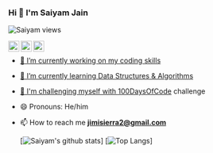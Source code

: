### Hi 👋 I'm Saiyam Jain
<p> <img src="https://komarev.com/ghpvc/?username=samdevpy" alt="Saiyam views" /> </p>
<a href="https://twitter.com/_Samdev_">
  <img align="left" alt="My Twitter" width="22px" src="https://cdn.jsdelivr.net/npm/simple-icons@v3/icons/twitter.svg" />
  </a>
  <a href="https://www.linkedin.com/in/samdevpy/">
  <img align="left" alt="My Linkdein" width="22px" src="https://cdn.jsdelivr.net/npm/simple-icons@v3/icons/linkedin.svg" />
</a>
<a href="https://github.com/samdevpy">
  <img align="left" alt="My Github" width="22px" src="https://cdn.jsdelivr.net/npm/simple-icons@v3/icons/github.svg" />
<br>

- 🔭  I’m currently working on my coding skills
- 🌱 I’m currently learning Data Structures & Algorithms
- 👯 I'm challenging myself with [100DaysOfCode](https://github.com/shreya-panale/100DaysOfCode) challenge
- 😄 Pronouns: He/him
- 📫 How to reach me **jimisierra2@gmail.com**

  [![Saiyam's github stats](https://github-readme-stats.vercel.app/api?username=samdevpy&count_private=true&theme=yeblu&show_icons=true)]      [![Top Langs](https://github-readme-stats.vercel.app/api/top-langs/?username=samdevpy&langs_count=18&layout=compact)]
